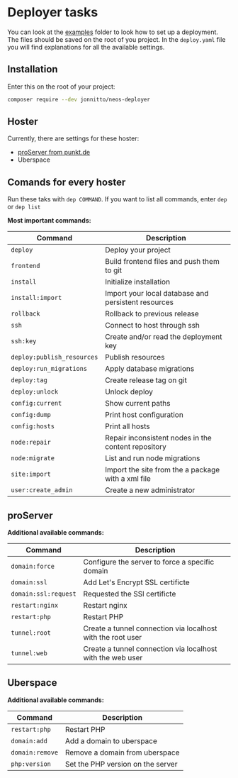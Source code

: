 # Deployer tasks

You can look at the [examples](examples) folder to look how to set up a deployment.
The files should be saved on the root of you project. In the `deploy.yaml` file you will
find explanations for all the available settings.

## Installation

Enter this on the root of your project:

```bash
composer require --dev jonnitto/neos-deployer
```

## Hoster

Currently, there are settings for these hoster:

- [proServer from punkt.de](documentation/proServer.md)
- Uberspace

## Comands for every hoster

Run these taks with `dep COMMAND`. If you want to list all commands, enter `dep` or `dep list`

**Most important commands:**

| Command                    | Description                                         |
| -------------------------- | --------------------------------------------------- |
| `deploy`                   | Deploy your project                                 |
| `frontend`                 | Build frontend files and push them to git           |
| `install`                  | Initialize installation                             |
| `install:import`           | Import your local database and persistent resources |
| `rollback`                 | Rollback to previous release                        |
| `ssh`                      | Connect to host through ssh                         |
| `ssh:key`                  | Create and/or read the deployment key               |
| `deploy:publish_resources` | Publish resources                                   |
| `deploy:run_migrations`    | Apply database migrations                           |
| `deploy:tag`               | Create release tag on git                           |
| `deploy:unlock`            | Unlock deploy                                       |
| `config:current`           | Show current paths                                  |
| `config:dump`              | Print host configuration                            |
| `config:hosts`             | Print all hosts                                     |
| `node:repair`              | Repair inconsistent nodes in the content repository |
| `node:migrate`             | List and run node migrations                        |
| `site:import`              | Import the site from the a package with a xml file  |
| `user:create_admin`        | Create a new administrator                          |

## proServer

**Additional available commands:**

| Command              | Description                                                 |
| -------------------- | ----------------------------------------------------------- |
| `domain:force`       | Configure the server to force a specific domain             |
| `domain:ssl`         | Add Let's Encrypt SSL certificte                            |
| `domain:ssl:request` | Requested the SSl certificte                                |
| `restart:nginx`      | Restart nginx                                               |
| `restart:php`        | Restart PHP                                                 |
| `tunnel:root`        | Create a tunnel connection via localhost with the root user |
| `tunnel:web`         | Create a tunnel connection via localhost with the web user  |

## Uberspace

**Additional available commands:**

| Command         | Description                       |
| --------------- | --------------------------------- |
| `restart:php`   | Restart PHP                       |
| `domain:add`    | Add a domain to uberspace         |
| `domain:remove` | Remove a domain from uberspace    |
| `php:version`   | Set the PHP version on the server |

